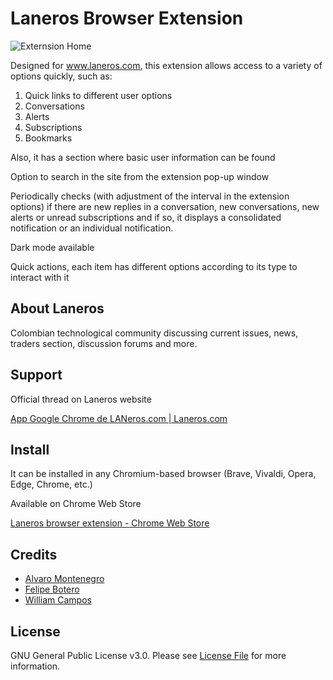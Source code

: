 # Laneros Browser Extension

![Externsion Home](https://www.laneros.com/attachments/store_1-png.451299/)

Designed for www.laneros.com, this extension allows access to a variety of options quickly, such as:

1. Quick links to different user options
2. Conversations
3. Alerts
4. Subscriptions
5. Bookmarks

Also, it has a section where basic user information can be found

Option to search in the site from the extension pop-up window

Periodically checks (with adjustment of the interval in the extension options) if there are new replies in a
conversation, new conversations, new alerts or unread subscriptions and if so, it displays a consolidated notification 
or an individual notification.

Dark mode available

Quick actions, each item has different options according to its type to interact with it

## About Laneros

Colombian technological community discussing current issues, news, traders section, discussion forums and more.

## Support

Official thread on Laneros website

[App Google Chrome de LANeros.com | Laneros.com](https://www.laneros.com/temas/app-google-chrome-de-laneros-com.183029/)

## Install

It can be installed in any Chromium-based browser (Brave, Vivaldi, Opera, Edge, Chrome, etc.)

Available on Chrome Web Store

[Laneros browser extension - Chrome Web Store](https://chrome.google.com/webstore/detail/extensi%C3%B3n-de-navegador-pa/odcfloakhlmignakgflbofpdaiaclijg)

## Credits

- [Alvaro Montenegro](https://github.com/arthvrian)
- [Felipe Botero](https://github.com/cacharrin)
- [William Campos](https://github.com/billgabo)

## License

GNU General Public License v3.0. Please see [License File](LICENSE) for more information.
